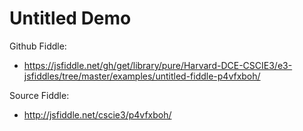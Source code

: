 # Untitled Demo

Github Fiddle:
- https://jsfiddle.net/gh/get/library/pure/Harvard-DCE-CSCIE3/e3-jsfiddles/tree/master/examples/untitled-fiddle-p4vfxboh/

Source Fiddle:
- http://jsfiddle.net/cscie3/p4vfxboh/

